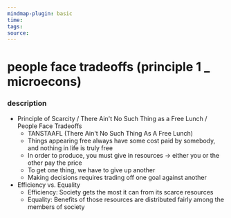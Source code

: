 ```yaml
---
mindmap-plugin: basic
time: 
tags: 
source:
---
```

# people face tradeoffs (principle 1 _ microecons)
### description
- Principle of Scarcity / There Ain't No Such Thing as a Free Lunch / People Face Tradeoffs
	- TANSTAAFL (There Ain't No Such Thing As A Free Lunch)
	- Things appearing free always have some cost paid by somebody, and nothing in life is truly free
	- In order to produce, you must give in resources → either you or the other pay the price
	- To get one thing, we have to give up another
	- Making decisions requires trading off one goal against another
- Efficiency vs. Equality
	- Efficiency: Society gets the most it can from its scarce resources
	- Equality: Benefits of those resources are distributed fairly among the members of society